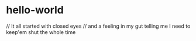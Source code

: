 # hello-world

// It all started with closed eyes
// and a feeling in my gut telling me I need to keep'em shut the whole time

